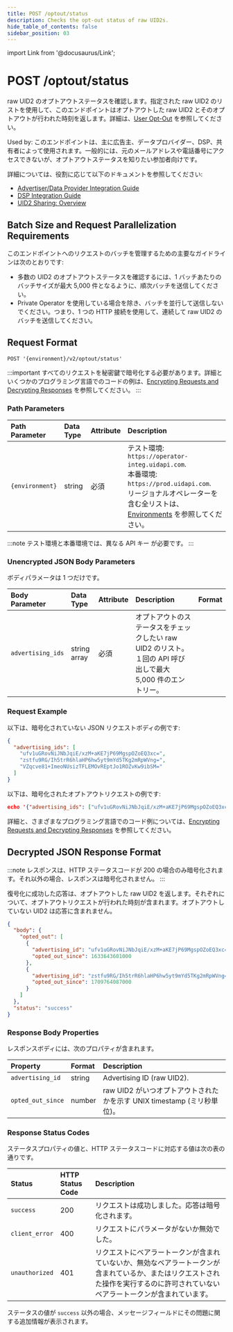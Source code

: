 ```yaml
---
title: POST /optout/status
description: Checks the opt-out status of raw UID2s.
hide_table_of_contents: false
sidebar_position: 03
---
```


import Link from '@docusaurus/Link';

# POST /optout/status

raw UID2 のオプトアウトステータスを確認します。指定された raw UID2 のリストを使用して、このエンドポイントはオプトアウトした raw UID2 とそのオプトアウトが行われた時刻を返します。詳細は、[User Opt-Out](../getting-started/gs-opt-out.md) を参照してください。

Used by: このエンドポイントは、主に広告主、データプロバイダー、DSP、共有者によって使用されます。一般的には、元のメールアドレスや電話番号にアクセスできないが、オプトアウトステータスを知りたい参加者向けです。

詳細については、役割に応じて以下のドキュメントを参照してください:

- [Advertiser/Data Provider Integration Guide](../guides/advertiser-dataprovider-guide.md)
- [DSP Integration Guide](../guides/dsp-guide.md)
- [UID2 Sharing: Overview](../sharing/sharing-overview)

## Batch Size and Request Parallelization Requirements

このエンドポイントへのリクエストのバッチを管理するための主要なガイドラインは次のとおりです:

- 多数の UID2 のオプトアウトステータスを確認するには、1 バッチあたりのバッチサイズが最大 5,000 件となるように、順次バッチを送信してください。
- Private Operator を使用している場合を除き、バッチを並行して送信しないでください。つまり、1 つの HTTP 接続を使用して、連続して raw UID2 のバッチを送信してください。

## Request Format

`POST '{environment}/v2/optout/status'`

:::important
すべてのリクエストを秘密鍵で暗号化する必要があります。詳細といくつかのプログラミング言語でのコードの例は、[Encrypting Requests and Decrypting Responses](../getting-started/gs-encryption-decryption.md) を参照してください。
:::

### Path Parameters

| Path Parameter | Data Type | Attribute | Description |
| :--- | :--- | :--- | :--- |
| `{environment}` | string | 必須 | テスト環境: `https://operator-integ.uidapi.com`.<br/>本番環境: `https://prod.uidapi.com`.<br/>リージョナルオペレーターを含む全リストは、[Environments](../getting-started/gs-environments.md) を参照してください。 |

:::note
テスト環境と本番環境では、異なる <Link href="../ref-info/glossary-uid#gl-api-key">API キー</Link> が必要です。
:::

### Unencrypted JSON Body Parameters

ボディパラメータは 1 つだけです。

| Body Parameter | Data Type | Attribute | Description | Format |
| :--- | :--- | :--- | :--- | :--- |
| `advertising_ids` |	string array |	必須 | オプトアウトのステータスをチェックしたい raw UID2 のリスト。<br/>１回の API 呼び出しで最大 5,000 件のエントリー。 |

### Request Example

以下は、暗号化されていない JSON リクエストボディの例です:

```json
{
  "advertising_ids": [
    "ufv1uGRovNiJNbJqiE/xzM+aKE7jP69MgspOZoEQ3xc=",
    "zstfu9RG/Ih5trR6hlaHP6hw5yt9mYd5TKg2mRpWVng=",
    "VZqcve81+ImeoNUsizTFLEMOvREptJo1ROZvKw9ibSM="
  ]
}
```

以下は、暗号化されたオプトアウトリクエストの例です:

```json
echo '{"advertising_ids": ["ufv1uGRovNiJNbJqiE/xzM+aKE7jP69MgspOZoEQ3xc="]}' | python3 uid2_request.py https://prod.uidapi.com/v2/optout/status [Your-Client-API-Key] [Your-Client-Secret]
```

詳細と、さまざまなプログラミング言語でのコード例については、[Encrypting Requests and Decrypting Responses](../getting-started/gs-encryption-decryption.md) を参照してください。

## Decrypted JSON Response Format

:::note
レスポンスは、HTTP ステータスコードが 200 の場合のみ暗号化されます。それ以外の場合、レスポンスは暗号化されません。
:::

復号化に成功した応答は、オプトアウトした raw UID2 を返します。それぞれについて、オプトアウトリクエストが行われた時刻が含まれます。オプトアウトしていない UID2 は応答に含まれません。

```json
{
  "body": {
    "opted_out": [
      {
        "advertising_id": "ufv1uGRovNiJNbJqiE/xzM+aKE7jP69MgspOZoEQ3xc=",
        "opted_out_since": 1633643601000
      },
      {
        "advertising_id": "zstfu9RG/Ih5trR6hlaHP6hw5yt9mYd5TKg2mRpWVng=",
        "opted_out_since": 1709764087000
      }
    ]
  },
  "status": "success"
}
```

### Response Body Properties

レスポンスボディには、次のプロパティが含まれます。

| Property | Format | Description |
| :--- | :--- | :--- |
| `advertising_id` | string | <Link href="../ref-info/glossary-uid#gl-advertising-id">Advertising ID</Link> (raw UID2). |
| `opted_out_since` | number | raw UID2 がいつオプトアウトされたかを示す UNIX timestamp (ミリ秒単位)。 |

### Response Status Codes

ステータスプロパティの値と、HTTP ステータスコードに対応する値は次の表の通りです。

| Status | HTTP Status Code | Description |
| :--- | :--- | :--- |
| `success` | 200 | リクエストは成功しました。応答は暗号化されます。 |
| `client_error` | 400 | リクエストにパラメータがないか無効でした。 |
| `unauthorized` | 401 | リクエストにベアラートークンが含まれていないか、無効なベアラートークンが含まれているか、またはリクエストされた操作を実行するのに許可されていないベアラートークンが含まれています。 |

ステータスの値が `success` 以外の場合、メッセージフィールドにその問題に関する追加情報が表示されます。
